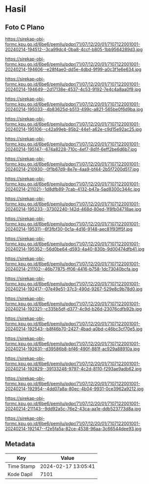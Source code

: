 # Hasil

## Foto C Plano

https://sirekap-obj-formc.kpu.go.id/6be6/pemilu/pdpr/71/07/12/20/01/7107122001001-20240214-194512--3ca99dc4-0ba8-4ccf-b805-1bb9564289d3.jpg

https://sirekap-obj-formc.kpu.go.id/6be6/pemilu/pdpr/71/07/12/20/01/7107122001001-20240214-194606--e28f4ae0-dd5e-4dbd-9f99-a0c3f1e6e634.jpg

https://sirekap-obj-formc.kpu.go.id/6be6/pemilu/pdpr/71/07/12/20/01/7107122001001-20240214-194649--2d17138e-4537-4c53-9192-7e4c4a8aa0f9.jpg

https://sirekap-obj-formc.kpu.go.id/6be6/pemilu/pdpr/71/07/12/20/01/7107122001001-20240214-195033--4b83625d-b513-499c-a821-565be0f6d9ba.jpg

https://sirekap-obj-formc.kpu.go.id/6be6/pemilu/pdpr/71/07/12/20/01/7107122001001-20240214-195106--c42a99eb-85b2-44e1-a62e-c9d15e92ac25.jpg

https://sirekap-obj-formc.kpu.go.id/6be6/pemilu/pdpr/71/07/12/20/01/7107122001001-20240214-195147--674a8228-710c-4ef7-8d1f-6eff2be6d6b7.jpg

https://sirekap-obj-formc.kpu.go.id/6be6/pemilu/pdpr/71/07/12/20/01/7107122001001-20240214-210930--0f1b67d9-8e7e-4aa9-bf44-2b5f7200d517.jpg

https://sirekap-obj-formc.kpu.go.id/6be6/pemilu/pdpr/71/07/12/20/01/7107122001001-20240214-211021--1d8dfb89-7cab-4132-b47a-5ad8300c344c.jpg

https://sirekap-obj-formc.kpu.go.id/6be6/pemilu/pdpr/71/07/12/20/01/7107122001001-20240214-195233--37302240-142d-468d-80ed-1f8fb04718ae.jpg

https://sirekap-obj-formc.kpu.go.id/6be6/pemilu/pdpr/71/07/12/20/01/7107122001001-20240214-195311--6f3fbf30-0c1a-4d16-9148-aec81f93ff5f.jpg

https://sirekap-obj-formc.kpu.go.id/6be6/pemilu/pdpr/71/07/12/20/01/7107122001001-20240214-195352--56d0be64-d593-4a40-830b-9d00474dfb41.jpg

https://sirekap-obj-formc.kpu.go.id/6be6/pemilu/pdpr/71/07/12/20/01/7107122001001-20240214-211102--46b77875-ff06-4416-b758-1dc73040bcfa.jpg

https://sirekap-obj-formc.kpu.go.id/6be6/pemilu/pdpr/71/07/12/20/01/7107122001001-20240214-192417--07e49e51-37c3-490d-9267-529e8c9b78d0.jpg

https://sirekap-obj-formc.kpu.go.id/6be6/pemilu/pdpr/71/07/12/20/01/7107122001001-20240214-192321--c335b5df-d377-4c9d-b26d-23076cdfb92b.jpg

https://sirekap-obj-formc.kpu.go.id/6be6/pemilu/pdpr/71/07/12/20/01/7107122001001-20240214-192543--b8f46b70-2427-4bad-a0bd-c46bc3cf70e5.jpg

https://sirekap-obj-formc.kpu.go.id/6be6/pemilu/pdpr/71/07/12/20/01/7107122001001-20240214-192631--d39586b8-bf46-490f-881f-ac929a88910a.jpg

https://sirekap-obj-formc.kpu.go.id/6be6/pemilu/pdpr/71/07/12/20/01/7107122001001-20240214-192829--39133248-9797-4c2d-8110-f293ae9adb62.jpg

https://sirekap-obj-formc.kpu.go.id/6be6/pemilu/pdpr/71/07/12/20/01/7107122001001-20240214-192954--4dd07a8a-80ec-4b04-9931-0ce3962a9212.jpg

https://sirekap-obj-formc.kpu.go.id/6be6/pemilu/pdpr/71/07/12/20/01/7107122001001-20240214-211143--9dd92a5c-76e2-43ca-aa1e-ddb523773d8a.jpg

https://sirekap-obj-formc.kpu.go.id/6be6/pemilu/pdpr/71/07/12/20/01/7107122001001-20240214-192147--f2e5fa5a-82ce-4538-96aa-3c66544dee93.jpg


## Metadata

| Key        | Value               |
| ---------- | ------------------- |
| Time Stamp | 2024-02-17 13:05:41 |
| Kode Dapil | 7101                |




